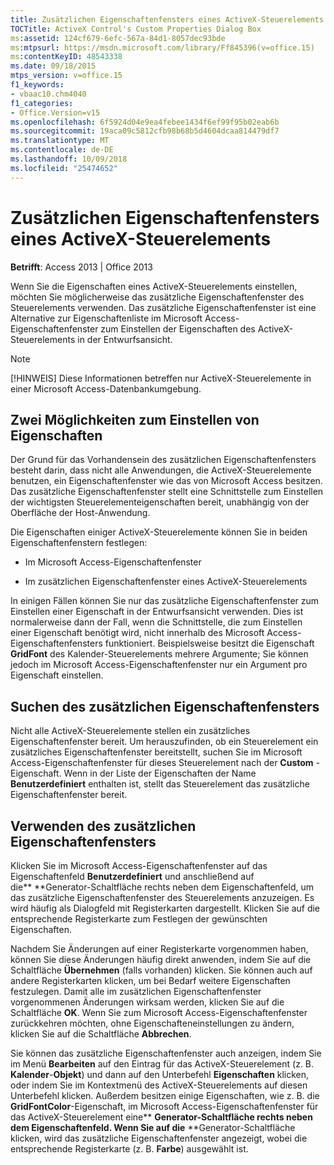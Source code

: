 ```yaml
---
title: Zusätzlichen Eigenschaftenfensters eines ActiveX-Steuerelements
TOCTitle: ActiveX Control's Custom Properties Dialog Box
ms:assetid: 124cf679-6efc-567a-84d1-8057dec93bde
ms:mtpsurl: https://msdn.microsoft.com/library/Ff845396(v=office.15)
ms:contentKeyID: 48543338
ms.date: 09/18/2015
mtps_version: v=office.15
f1_keywords:
- vbaac10.chm4040
f1_categories:
- Office.Version=v15
ms.openlocfilehash: 6f5924d04e9ea4febee1434f6ef99f95b02eab6b
ms.sourcegitcommit: 19aca09c5812cfb98b68b5d4604dcaa814479df7
ms.translationtype: MT
ms.contentlocale: de-DE
ms.lasthandoff: 10/09/2018
ms.locfileid: "25474652"
---
```

# <a name="activex-controls-custom-properties-dialog-box"></a>Zusätzlichen Eigenschaftenfensters eines ActiveX-Steuerelements

**Betrifft**: Access 2013 | Office 2013

Wenn Sie die Eigenschaften eines ActiveX-Steuerelements einstellen, möchten Sie möglicherweise das zusätzliche Eigenschaftenfenster des Steuerelements verwenden. Das zusätzliche Eigenschaftenfenster ist eine Alternative zur Eigenschaftenliste im Microsoft Access-Eigenschaftenfenster zum Einstellen der Eigenschaften des ActiveX-Steuerelements in der Entwurfsansicht.

> [!NOTE]
> [!HINWEIS] Diese Informationen betreffen nur ActiveX-Steuerelemente in einer Microsoft Access-Datenbankumgebung.



## <a name="two-ways-to-set-properties"></a>Zwei Möglichkeiten zum Einstellen von Eigenschaften

Der Grund für das Vorhandensein des zusätzlichen Eigenschaftenfensters besteht darin, dass nicht alle Anwendungen, die ActiveX-Steuerelemente benutzen, ein Eigenschaftenfenster wie das von Microsoft Access besitzen. Das zusätzliche Eigenschaftenfenster stellt eine Schnittstelle zum Einstellen der wichtigsten Steuerelementeigenschaften bereit, unabhängig von der Oberfläche der Host-Anwendung.

Die Eigenschaften einiger ActiveX-Steuerelemente können Sie in beiden Eigenschaftenfenstern festlegen:

  - Im Microsoft Access-Eigenschaftenfenster

  - Im zusätzlichen Eigenschaftenfenster eines ActiveX-Steuerelements

In einigen Fällen können Sie nur das zusätzliche Eigenschaftenfenster zum Einstellen einer Eigenschaft in der Entwurfsansicht verwenden. Dies ist normalerweise dann der Fall, wenn die Schnittstelle, die zum Einstellen einer Eigenschaft benötigt wird, nicht innerhalb des Microsoft Access-Eigenschaftenfensters funktioniert. Beispielsweise besitzt die Eigenschaft **GridFont** des Kalender-Steuerelements mehrere Argumente; Sie können jedoch im Microsoft Access-Eigenschaftenfenster nur ein Argument pro Eigenschaft einstellen.

## <a name="finding-the-custom-properties-dialog-box"></a>Suchen des zusätzlichen Eigenschaftenfensters

Nicht alle ActiveX-Steuerelemente stellen ein zusätzliches Eigenschaftenfenster bereit. Um herauszufinden, ob ein Steuerelement ein zusätzliches Eigenschaftenfenster bereitstellt, suchen Sie im Microsoft Access-Eigenschaftenfenster für dieses Steuerelement nach der **Custom** -Eigenschaft. Wenn in der Liste der Eigenschaften der Name **Benutzerdefiniert** enthalten ist, stellt das Steuerelement das zusätzliche Eigenschaftenfenster bereit.

## <a name="using-the-custom-properties-dialog-box"></a>Verwenden des zusätzlichen Eigenschaftenfensters

Klicken Sie im Microsoft Access-Eigenschaftenfenster auf das Eigenschaftenfeld **Benutzerdefiniert** und anschließend auf die** **Generator-Schaltfläche rechts neben dem Eigenschaftenfeld, um das zusätzliche Eigenschaftenfenster des Steuerelements anzuzeigen. Es wird häufig als Dialogfeld mit Registerkarten dargestellt. Klicken Sie auf die entsprechende Registerkarte zum Festlegen der gewünschten Eigenschaften.

Nachdem Sie Änderungen auf einer Registerkarte vorgenommen haben, können Sie diese Änderungen häufig direkt anwenden, indem Sie auf die Schaltfläche **Übernehmen** (falls vorhanden) klicken. Sie können auch auf andere Registerkarten klicken, um bei Bedarf weitere Eigenschaften festzulegen. Damit alle im zusätzlichen Eigenschaftenfenster vorgenommenen Änderungen wirksam werden, klicken Sie auf die Schaltfläche **OK**. Wenn Sie zum Microsoft Access-Eigenschaftenfenster zurückkehren möchten, ohne Eigenschafteneinstellungen zu ändern, klicken Sie auf die Schaltfläche **Abbrechen**.

Sie können das zusätzliche Eigenschaftenfenster auch anzeigen, indem Sie im Menü **Bearbeiten** auf den Eintrag für das ActiveX-Steuerelement (z. B. **Kalender**-**Objekt**) und dann auf den Unterbefehl **Eigenschaften** klicken, oder indem Sie im Kontextmenü des ActiveX-Steuerelements auf diesen Unterbefehl klicken. Außerdem besitzen einige Eigenschaften, wie z. B. die **GridFontColor**-Eigenschaft, im Microsoft Access-Eigenschaftenfenster für das ActiveX-Steuerelement eine** **Generator-Schaltfläche rechts neben dem Eigenschaftenfeld. Wenn Sie auf die** **Generator-Schaltfläche klicken, wird das zusätzliche Eigenschaftenfenster angezeigt, wobei die entsprechende Registerkarte (z. B. **Farbe**) ausgewählt ist.

